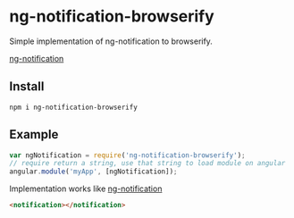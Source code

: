 # ng-notification-browserify

Simple implementation of ng-notification to browserify.

[ng-notification](https://www.npmjs.com/package/ng-notification)

## Install
```
npm i ng-notification-browserify
```


## Example

```javascript
var ngNotification = require('ng-notification-browserify');
// require return a string, use that string to load module on angular
angular.module('myApp', [ngNotification]);
```
Implementation works like [ng-notification](https://www.npmjs.com/package/ng-notification)
```html
<notification></notification>
```

